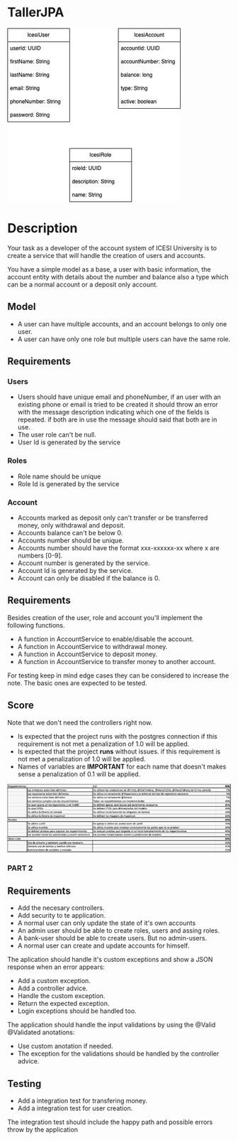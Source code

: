 # TallerJPA

![alt text](./Taller1Diagram.jpg)

# Description

 Your task as a developer of the account system of ICESI University
is to create a service that will handle the creation of users and accounts.

You have a simple model as a base, a user with basic information, the account
entity with details about the number and balance also a type which can be a normal account or a deposit only account.


## Model

- A user can have multiple accounts, and an account belongs to only one user.
- A user can have only one role but multiple users can have the same role.

## Requirements

### Users

- Users should have unique email and phoneNumber, if an user with an existing phone or email is tried to be created it should throw an error with the message description indicating which one of the fields is repeated. if both are in use the message should said that both are in use.
- The user role can't be null.
- User Id is generated by the service

### Roles

- Role name should be unique
- Role Id is generated by the service

### Account

- Accounts marked as deposit only can't transfer or be transferred money, only withdrawal and deposit.
- Accounts balance can't be below 0.
- Accounts number should be unique.
- Accounts number should have the format xxx-xxxxxx-xx where x are numbers [0-9].
- Account number is generated by the service.
- Account Id is generated by the service.
- Account can only be disabled if the balance is 0.

## Requirements

Besides creation of the user, role and account you'll implement the following functions.

- A function in AccountService to enable/disable the account.
- A function in AccountService to withdrawal money.
- A function in AccountService to deposit money.
- A function in AccountService to transfer money to another account.

For testing keep in mind edge cases they can be considered to increase the note. The basic ones are expected to be tested.

## Score
Note that we don't need the controllers right now.
- Is expected that the project runs with the postgres connection if this requirement is not met a penalization of 1.0 will be applied.
- Is expected that the project **runs** without issues. if this requirement is not met a penalization of 1.0 will be applied.
- Names of variables are **IMPORTANT** for each name that doesn't makes sense a penalization of 0.1 will be applied.

![alt text](./rubrica.jpeg)

### PART 2

## Requirements
- Add the necesary controllers.
- Add security to te application.
- A normal user can only update the state of it's own accounts
- An admin user should be able to create roles, users and assing roles.
- A bank-user should be able to create users. But no admin-users.
- A normal user can create and update accounts for himself.

The aplication should handle it's custom exceptions and show a JSON response when an error appears: 
- Add a custom exception.
- Add a controller advice.
- Handle the custom exception.
- Return the expected exception.
- Login exceptions should be handled too.

The application should handle the input validations by using the @Valid @Validated anotations:
- Use custom anotation if needed.
- The exception for the validations should be handled by the controller advice.

## Testing
- Add a integration test for transfering money.
- Add a integration test for user creation.

The integration test should include the happy path and possible errors throw by the application



